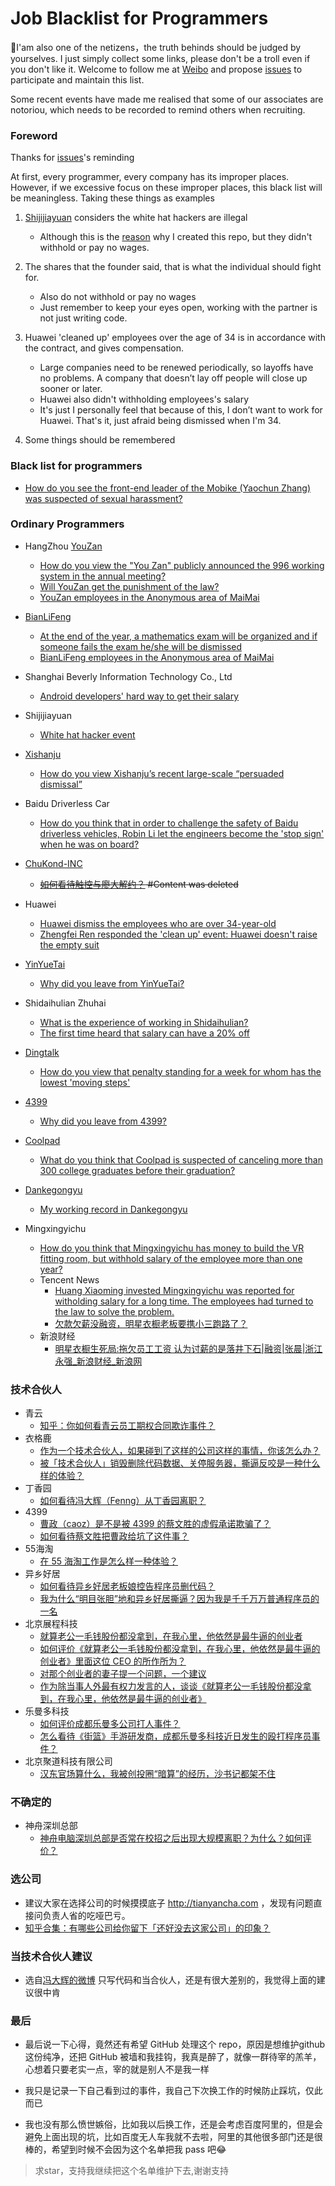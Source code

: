 # Job Blacklist for Programmers

:snail:I'am also one of the netizens，the truth behinds should be judged by yourselves. I just simply collect some links, please don't be a troll even if you don't like it. Welcome to follow me at [Weibo](http://weibo.com/woniuppp) and propose [issues](https://github.com/shengxinjing/programmer-job-blacklist/issues) to participate and maintain this list.


Some recent events have made me realised that some of our associates are notoriou, which needs to be recorded to remind others when recruiting.



### Foreword

Thanks for [issues](https://github.com/shengxinjing/programmer-job-blacklist/issues/20)'s reminding

At first, every programmer, every company has its improper places. However, if we excessive focus on these improper places, this black list will be meaningless. Taking these things as examples

1. [Shijijiayuan](http://www.jiayuan.com/) considers the white hat hackers are illegal
    * Although this is the [reason](https://www.zhihu.com/question/47775182) why I created this repo, but they didn't withhold or pay no wages.

2. The shares that the founder said, that is what the individual should fight for.
    * Also do not withhold or pay no wages
    * Just remember to keep your eyes open, working with the partner is not just writing code.
3. Huawei 'cleaned up' employees over the age of 34 is in accordance with the contract, and gives compensation.
    * Large companies need to be renewed periodically, so layoffs have no problems. A company that doesn’t lay off people will close up sooner or later.
    * Huawei also didn't withholding employees's salary
    * It's just I personally feel that because of this, I don’t want to work for Huawei. That's it, just afraid being dismissed when I'm 34.
4. Some things should be remembered




### Black list for programmers
* [How do you see the front-end leader of the Mobike (Yaochun Zhang) was suspected of sexual harassment?](https://www.zhihu.com/question/289146339?from=groupmessage&isappinstalled=0&utm_medium=social&utm_oi=581028265741783040&utm_source=wechat_session)

### Ordinary Programmers

* HangZhou [YouZan](https://www.youzan.com/)
    - [How do you view the "You Zan" publicly announced the 996 working system in the annual meeting?](https://www.zhihu.com/question/309428750)
    - [Will YouZan get the punishment of the law?](https://www.zhihu.com/question/310419862)
    - [YouZan employees in the Anonymous area of MaiMai](https://maimai.cn/web/gossip_detail?encode_id=eyJ0eXAiOiJKV1QiLCJhbGciOiJIUzI1NiJ9.eyJpZCI6MTk2MDc3MzAsImlhdCI6MTU0ODY1NDIxOX0.JSAyjakN-V_ZBQfjKxOl3MZKBcV7uLHyPZ1N-1mKXJI)
* [BianLiFeng](https://www.bianlifeng.com/)
    - [At the end of the year, a mathematics exam will be organized and if someone fails the exam he/she will be dismissed](https://zhuanlan.zhihu.com/p/55856617)
    - [BianLiFeng employees in the Anonymous area of MaiMai](https://maimai.cn/web/gossip_detail?encode_id=eyJ0eXAiOiJKV1QiLCJhbGciOiJIUzI1NiJ9.eyJpZCI6MTk3MzA4MjAsImlhdCI6MTU0ODY1NDI3OH0.UwkUFUh0wXgox30vxMCYyiRZW1dhzgWZKExIC6PT0V4)

* Shanghai Beverly Information Technology Co., Ltd
    - [Android developers' hard way to get their salary](https://juejin.im/post/59bb3de35188257e7a427a6d)
* Shijijiayuan
    - [White hat hacker event](https://www.zhihu.com/question/47775182)
* [Xishanju](https://www.xishanju.com/)
    - [How do you view Xishanju’s recent large-scale “persuaded dismissal”](https://www.zhihu.com/question/40739038)

* Baidu Driverless Car
    - [How do you think that in order to challenge the safety of Baidu driverless vehicles, Robin Li let the engineers become the 'stop sign' when he was on board?](https://www.zhihu.com/question/52768740?sort=created)
* [ChuKond-INC](http://www.chukong-inc.com/)
    - ~~[如何看待触控与廖大解约？](https://www.zhihu.com/question/55756584/answer/146106517) #Content was deleted~~
* Huawei
    - [Huawei dismiss the employees who are over 34-year-old](https://www.zhihu.com/question/55618811)
    - [Zhengfei Ren responded the 'clean up' event: Huawei doesn't raise the empty suit](http://www.williamlong.info/archives/4894.html)
* [YinYueTai](http://www.yinyuetai.com/)
    - [Why did you leave from YinYueTai?](https://www.zhihu.com/question/22461542)
* Shidaihulian Zhuhai
    - [What is the experience of working in Shidaihulian?](https://www.zhihu.com/question/54987066)
    - [The first time heard that salary can have a 20% off](https://www.v2ex.com/t/348047#reply50)
* [Dingtalk](https://www.dingtalk.com/)
    - [How do you view that penalty standing for a week for whom has the lowest 'moving steps'](https://www.zhihu.com/question/57732499)
* [4399](http://my.4399.com/joinus/index.html)
    - [Why did you leave from 4399?](https://www.zhihu.com/question/22048775)
* [Coolpad](https://coolpad.us/)
    - [What do you think that Coolpad is suspected of canceling more than 300 college graduates before their graduation?](https://www.zhihu.com/question/59878776)  
* [Dankegongyu](https://www.dankegongyu.com/)
    - [My working record in Dankegongyu](https://zhuanlan.zhihu.com/p/27831054)
* Mingxingyichu
    - [How do you think that Mingxingyichu has money to build the VR fitting room, but withhold salary of the employee more than one year?](https://maimai.cn/article/topic?id=21179)
    - Tencent News
        - [Huang Xiaoming invested Mingxingyichu was reported for witholding salary for a long time. The employees had turned to the law to solve the problem.](https://xw.qq.com/tech/20170904089402/TEC2017090408940200)
        - [欠款欠薪没融资，明星衣橱老板要携小三跑路了？](https://xw.qq.com/cmsid/20170906A02KJP00)
    - 新浪财经
        - [明星衣橱生死局:拖欠员工工资 认为讨薪的是落井下石|融资|张晨|浙江永强_新浪财经_新浪网](http://finance.sina.com.cn/chanjing/gsnews/2017-09-26/doc-ifymenmt6937590.shtml)


### 技术合伙人

* 青云
    - [知乎：你如何看青云员工期权合同欺诈事件？](https://www.zhihu.com/question/47442360)
* 衣格鹿
    - [作为一个技术合伙人，如果碰到了这样的公司这样的事情，你该怎么办？](https://www.zhihu.com/question/38295860/answer/75732778)
    - [被「技术合伙人」销毁删除代码数据、关停服务器，撕逼反咬是一种什么样的体验？](https://www.zhihu.com/question/38333196/answer/75901815)
* 丁香园
    - [如何看待冯大辉（Fenng）从丁香园离职？](https://www.zhihu.com/question/48607258)
* 4399
    - [曹政（caoz）是不是被 4399 的蔡文胜的虚假承诺欺骗了？](https://www.zhihu.com/question/23552172)
    - [如何看待蔡文胜把曹政给坑了这件事？](https://www.zhihu.com/question/23554339)
* 55海淘
    - [在 55 海淘工作是怎么样一种体验？](https://www.zhihu.com/question/43651618)
* 异乡好居
    - [如何看待异乡好居老板娘控告程序员删代码？](https://www.zhihu.com/question/46294596)
    - [我为什么“明目张胆”地和异乡好居撕逼？因为我是千千万万普通程序员的一名](https://zhuanlan.zhihu.com/p/20907546)
* 北京展程科技
    - [就算老公一毛钱股份都没拿到，在我心里，他依然是最牛逼的创业者](http://mp.weixin.qq.com/s/C5aDa0pzoUGk6_4q-qKCaQ)
    - [如何评价《就算老公一毛钱股份都没拿到，在我心里，他依然是最牛逼的创业者》里面这位 CEO 的所作所为？](https://www.zhihu.com/question/56175498)
    - [对那个创业者的妻子提一个问题，一个建议](https://mp.weixin.qq.com/s?__biz=MzA3MjA4MDI5OQ==&mid=2651728497&idx=1&sn=4a44f4da1c8450aafdd59608d1ccfe97&key=ffe67a077c969a8bcd4e189116725132332291db2178c0be737bc6ebbe76b14b33eeeb9feb29c85e37e04b8914fc96f0b3df454d6d557560d886a43cbd6c43fbc9beade7732f6df78c8485a2f7d01aaf&ascene=0&uin=MTA1MTg0NzQ0MA%3D%3D&devicetype=iMac+MacBookPro8%2C1+OSX+OSX+10.11.6+build(15G1217)&version=12010210&nettype=WIFI&fontScale=100&pass_ticket=s6mb9CuZGxkN8n8xyrkfgTaSA%2FlrAhiGOafJkPjKj5Hy0YaGkmuwxc5%2B1DGanVEN)
    - [作为除当事人外最有权力发言的人，谈谈《就算老公一毛钱股份都没拿到，在我心里，他依然是最牛逼的创业者》](https://mp.weixin.qq.com/s?__biz=MzUyMDAwOTUwMA==&mid=2247483654&idx=1&sn=9694290fbec136b4db8ca96aaaae1610&key=ce5474c1928dba09e4eff02c16454389d8599a9d326d5d4afb783846e1c1734b3712a9ae998194fa10745212d2542b2ecd067168a2b7b09826236d58b0930a59c0f525fc54e3aed6903ac50943b387d6&ascene=0&uin=MTA1MTg0NzQ0MA%3D%3D&devicetype=iMac+MacBookPro8%2C1+OSX+OSX+10.11.6+build(15G1217)&version=12010210&nettype=WIFI&fontScale=100&pass_ticket=s6mb9CuZGxkN8n8xyrkfgTaSA%2FlrAhiGOafJkPjKj5Hy0YaGkmuwxc5%2B1DGanVEN)
* 乐曼多科技
    - [如何评价成都乐曼多公司打人事件？](https://www.zhihu.com/question/56707020)
    - [怎么看待《街篮》手游研发商，成都乐曼多科技近日发生的殴打程序员事件？](https://www.zhihu.com/question/56705233)
* 北京聚道科技有限公司
    - [汉东官场算什么，我被创投圈“暗算”的经历，沙书记都架不住](http://weibo.com/ttarticle/p/show?id=2309404098747628943708)

### 不确定的
* 神舟深圳总部
    - [神舟电脑深圳总部是否常在校招之后出现大规模离职？为什么？如何评价？](http://www.zhihu.com/question/49016853?utm_source=qq&utm_medium=social)


### 选公司

* 建议大家在选择公司的时候摸摸底子 http://tianyancha.com ，发现有问题直接问负责人省的吃哑巴亏。
* [知乎合集：有哪些公司给你留下「还好没去这家公司」的印象？](https://www.zhihu.com/question/38718862)


### 当技术合伙人建议
* 选自[冯大辉的微博](http://weibo.com/1577826897/EwLWXoxtG) 只写代码和当合伙人，还是有很大差别的，我觉得上面的建议很中肯


### 最后

* 最后说一下心得，竟然还有希望 GitHub 处理这个 repo，原因是想维护github这份纯净，还把 GitHub 被墙和我挂钩，我真是醉了，就像一群待宰的羔羊，心想着只要老实一点，宰的就是别人不是我一样

* 我只是记录一下自己看到过的事件，我自己下次换工作的时候防止踩坑，仅此而已
* 我也没有那么愤世嫉俗，比如我以后换工作，还是会考虑百度阿里的，但是会避免上面出现的坑，比如百度无人车我就不去啦，阿里的其他很多部门还是很棒的，希望到时候不会因为这个名单把我 pass 吧:joy:

> 求star，支持我继续把这个名单维护下去,谢谢支持
